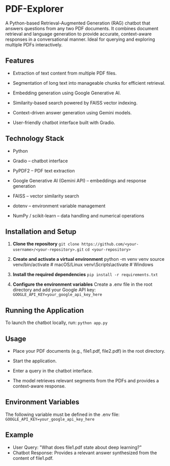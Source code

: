 # PDF-Explorer
A Python-based Retrieval-Augmented Generation (RAG) chatbot that answers questions from any two PDF documents. It combines document retrieval and language generation to provide accurate, context-aware responses in a conversational manner. Ideal for querying and exploring multiple PDFs interactively.


## Features

- Extraction of text content from multiple PDF files.

- Segmentation of long text into manageable chunks for efficient retrieval.

- Embedding generation using Google Generative AI.

- Similarity-based search powered by FAISS vector indexing.

- Context-driven answer generation using Gemini models.

- User-friendly chatbot interface built with Gradio.


## Technology Stack

- Python

- Gradio – chatbot interface

- PyPDF2 – PDF text extraction

- Google Generative AI (Gemini API) – embeddings and response generation

- FAISS – vector similarity search

- dotenv – environment variable management

- NumPy / scikit-learn – data handling and numerical operations


## Installation and Setup

1. **Clone the repository**
   ```git clone https://github.com/<your-username>/<your-repository>.git```
   ```cd <your-repository>```

2. **Create and activate a virtual environment**
     python -m venv venv
     source venv/bin/activate   # macOS/Linux
     venv\Scripts\activate      # Windows

3. **Install the required dependencies**
   ```pip install -r requirements.txt```

4. **Configure the environment variables**
Create a .env file in the root directory and add your Google API key:
   ```GOOGLE_API_KEY=your_google_api_key_here```


## Running the Application
To launch the chatbot locally, run:
   ```python app.py```


## Usage

- Place your PDF documents (e.g., file1.pdf, file2.pdf) in the root directory.

- Start the application.

- Enter a query in the chatbot interface.

- The model retrieves relevant segments from the PDFs and provides a context-aware response.


## Environment Variables
The following variable must be defined in the .env file:
   ```GOOGLE_API_KEY=your_google_api_key_here```

## Example

- User Query: "What does file1.pdf state about deep learning?"
- Chatbot Response: Provides a relevant answer synthesized from the content of file1.pdf.

